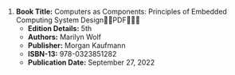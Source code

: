 1. **Book Title:** Computers as Components: Principles of Embedded Computing System Design🚨🚨PDF🚨🚨🚨
   - **Edition Details:** 5th
   - **Authors:** Marilyn Wolf
   - **Publisher:** Morgan Kaufmann
   - **ISBN-13:** 978-0323851282
   - **Publication Date:** September 27, 2022
